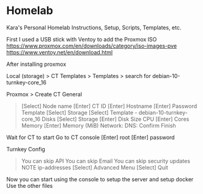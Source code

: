 # Homelab
Kara's Personal Homelab Instructions, Setup, Scripts, Templates, etc.

First I used a USB stick with Ventoy to add the Proxmox ISO
  https://www.proxmox.com/en/downloads/category/iso-images-pve
  https://www.ventoy.net/en/download.html

After installing proxmox

Local (storage) > CT Templates > Templates > search for debian-10-turnkey-core_16

Proxmox > Create CT
General
> [Select] Node name
> [Enter] CT ID
> [Enter] Hostname
> [Enter] Password
Template
> [Select] Storage
> [Select] Template - debian-10-turnkey-core_16
Disks
> [Select] Storage
> [Enter] Disk Size
CPU
> [Enter] Cores
Memory
> [Enter] Memory (MiB)
Network:
DNS:
Confirm
> Finish

Wait for CT to start
Go to CT console
[Enter] root
[Enter] password

Turnkey Config
> You can skip API
> You can skip Email
> You can skip security updates
> NOTE ip-addresses
> [Select] Advanced Menu
> [Select] Quit

Now you can start using the console to setup the server and setup docker
Use the other files
